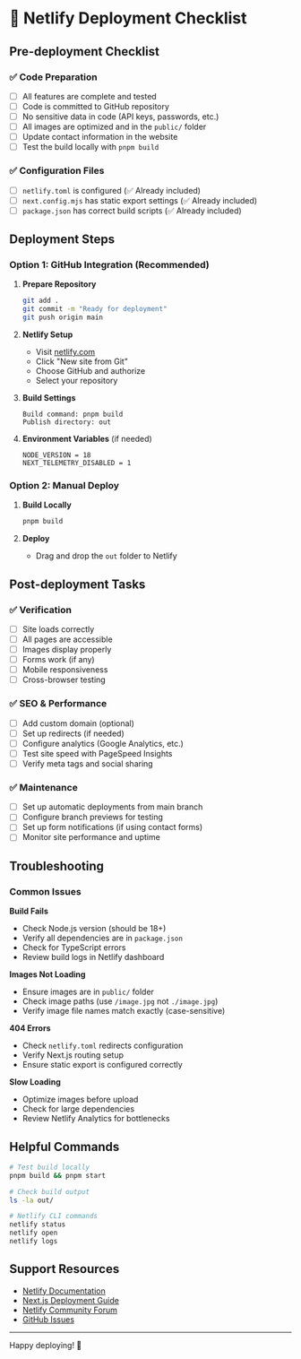 # 🚀 Netlify Deployment Checklist

## Pre-deployment Checklist

### ✅ Code Preparation
- [ ] All features are complete and tested
- [ ] Code is committed to GitHub repository
- [ ] No sensitive data in code (API keys, passwords, etc.)
- [ ] All images are optimized and in the `public/` folder
- [ ] Update contact information in the website
- [ ] Test the build locally with `pnpm build`

### ✅ Configuration Files
- [ ] `netlify.toml` is configured (✅ Already included)
- [ ] `next.config.mjs` has static export settings (✅ Already included)
- [ ] `package.json` has correct build scripts (✅ Already included)

## Deployment Steps

### Option 1: GitHub Integration (Recommended)

1. **Prepare Repository**
   ```bash
   git add .
   git commit -m "Ready for deployment"
   git push origin main
   ```

2. **Netlify Setup**
   - Visit [netlify.com](https://netlify.com)
   - Click "New site from Git"
   - Choose GitHub and authorize
   - Select your repository

3. **Build Settings**
   ```
   Build command: pnpm build
   Publish directory: out
   ```

4. **Environment Variables** (if needed)
   ```
   NODE_VERSION = 18
   NEXT_TELEMETRY_DISABLED = 1
   ```

### Option 2: Manual Deploy

1. **Build Locally**
   ```bash
   pnpm build
   ```

2. **Deploy**
   - Drag and drop the `out` folder to Netlify

## Post-deployment Tasks

### ✅ Verification
- [ ] Site loads correctly
- [ ] All pages are accessible
- [ ] Images display properly
- [ ] Forms work (if any)
- [ ] Mobile responsiveness
- [ ] Cross-browser testing

### ✅ SEO & Performance
- [ ] Add custom domain (optional)
- [ ] Set up redirects (if needed)
- [ ] Configure analytics (Google Analytics, etc.)
- [ ] Test site speed with PageSpeed Insights
- [ ] Verify meta tags and social sharing

### ✅ Maintenance
- [ ] Set up automatic deployments from main branch
- [ ] Configure branch previews for testing
- [ ] Set up form notifications (if using contact forms)
- [ ] Monitor site performance and uptime

## Troubleshooting

### Common Issues

**Build Fails**
- Check Node.js version (should be 18+)
- Verify all dependencies are in `package.json`
- Check for TypeScript errors
- Review build logs in Netlify dashboard

**Images Not Loading**
- Ensure images are in `public/` folder
- Check image paths (use `/image.jpg` not `./image.jpg`)
- Verify image file names match exactly (case-sensitive)

**404 Errors**
- Check `netlify.toml` redirects configuration
- Verify Next.js routing setup
- Ensure static export is configured correctly

**Slow Loading**
- Optimize images before upload
- Check for large dependencies
- Review Netlify Analytics for bottlenecks

## Helpful Commands

```bash
# Test build locally
pnpm build && pnpm start

# Check build output
ls -la out/

# Netlify CLI commands
netlify status
netlify open
netlify logs
```

## Support Resources

- [Netlify Documentation](https://docs.netlify.com/)
- [Next.js Deployment Guide](https://nextjs.org/docs/deployment)
- [Netlify Community Forum](https://community.netlify.com/)
- [GitHub Issues](https://github.com/Pavan19047/ngo-website-frontend/issues)

---

Happy deploying! 🎉
